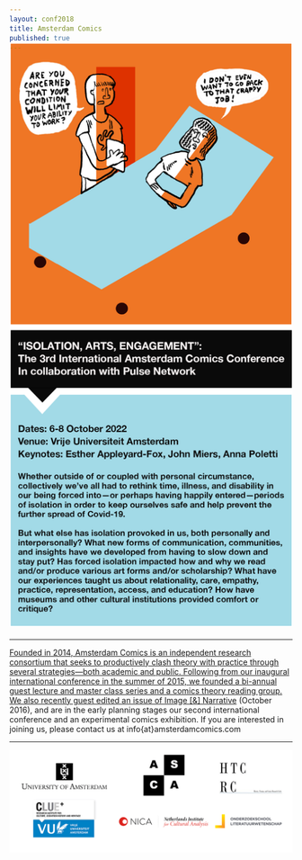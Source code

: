 ```yaml
---
layout: conf2018
title: Amsterdam Comics
published: true
---
```


<div style="display: block; margin: auto; text-align: center; font-size: 24pt;">
    <a href="conferences/fall2022"><img src="conferences/fall2022/img/CFP_poster_2022.png" alt="" style="width: 700px; margin-top: -30px;"/>
</div>


----

Founded in 2014, Amsterdam Comics is an independent research consortium that seeks to productively clash theory with practice through several strategies—both academic and public. Following from our inaugural international conference in the summer of 2015, we founded a bi-annual guest lecture and master class series and a comics theory reading group. We also recently guest edited an issue of [Image [&] Narrative](http://www.imageandnarrative.be/index.php/imagenarrative/issue/view/79) (October 2016), and are in the early planning stages our second international conference and an experimental comics exhibition. If you are interested in joining us, please contact us at info{at}amsterdamcomics.com

----

<img src="img/logos_all.png" alt="" style="width: 42.5em;"/>
